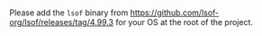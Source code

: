 #
Please add the `lsof` binary from https://github.com/lsof-org/lsof/releases/tag/4.99.3 for your OS at the root of the project.
